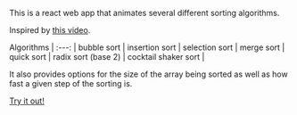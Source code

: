 

This is a react web app that animates several different sorting algorithms.

Inspired by [this video](https://www.youtube.com/watch?v=kPRA0W1kECg).


Algorithms
| :---: |
bubble sort    |
insertion sort |
selection sort |
merge sort     |
quick sort     |
radix sort (base 2) |
cocktail shaker sort |

It also provides options for the size of the array being sorted as well as how fast a given step of the sorting is.

[Try it out!](https://sixchar.github.io/sorting-animations/)





